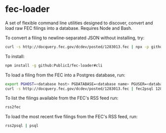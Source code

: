# fec-loader

A set of flexible command line utilities designed to discover, convert and load raw FEC filings into a database. Requires Node and Bash.

To convert a filing to newline-separated JSON without installing, try:
```bash
curl -s http://docquery.fec.gov/dcdev/posted/1283013.fec | npx -p github:PublicI/fec-loader#cli fec2json 1283013 > 1283013.ndjson
```

To install:
```bash
npm install -g github:PublicI/fec-loader#cli
```

To load a filing from the FEC into a Postgres database, run:
```bash
export PGHOST=<database host> PGDATABASE=<database name> PGUSER=<database user> PGPASSWORD=<database password>
curl -s http://docquery.fec.gov/dcdev/posted/1283013.fec | fec2psql 1283013 | psql
```

To list the filings available from the FEC's RSS feed run:
```bash
rss2fec
```

To load the most recent five filings from the FEC's RSS feed, run:

```bash
rss2psql | psql
```

